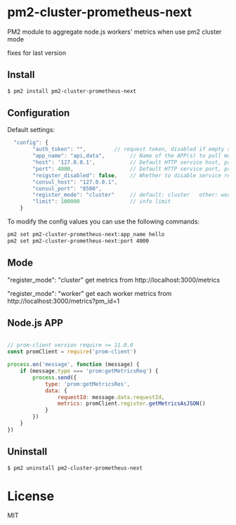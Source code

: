 # pm2-cluster-prometheus-next
PM2 module to aggregate node.js workers' metrics when use pm2 cluster mode

fixes for last version

## Install

```bash
$ pm2 install pm2-cluster-prometheus-next
```
## Configuration
Default settings:

```javascript
  "config": {
        "auth_token": "",         // request token, disabled if empty string
        "app_name": "api,data",        // Name of the APP(s) to pull monitoring data from, multiple can be specified separated by commas
        "host": '127.0.0.1',           // Default HTTP service host, provides /metrics and /online interfaces
        "port": 4000,                  // Default HTTP service port, provides /metrics and /online interfaces
        "reigster_disabled": false,    // Whether to disable service registration to consul
        "consul_host": "127.0.0.1",
        "consul_port": "8500",
        "register_mode": "cluster"     // default: cluster   other: worker
        "limit": 100000                // info limit
    }
```
To modify the config values you can use the following commands:
```bash
pm2 set pm2-cluster-prometheus-next:app_name hello
pm2 set pm2-cluster-prometheus-next:port 4000
```
## Mode
"register_mode": "cluster"
get metrics from  http://localhost:3000/metrics

"register_mode": "worker"
get each worker metrics from  http://localhost:3000/metrics?pm_id=1

## Node.js APP
```javascript

// prom-client version require >= 11.0.0
const promClient = require('prom-client')

process.on('message', function (message) {
    if (message.type === 'prom:getMetricsReq') {
        process.send({
            type: 'prom:getMetricsRes',
            data: {
                requestId: message.data.requestId,
                metrics: promClient.register.getMetricsAsJSON()
            }
        })
    }
})
```

## Uninstall

```bash
$ pm2 uninstall pm2-cluster-prometheus-next
```
# License

MIT

